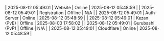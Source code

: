 | 2025-08-12 05:49:01 | Website | Online | 2025-08-12 05:48:59 |
| 2025-08-12 05:49:01 | Registration | Offline | N/A |
| 2025-08-12 05:49:01 | Auth Server | Online | 2025-08-12 05:48:59 |
| 2025-08-12 05:49:01 | Kezan (PvE) | Offline | 2025-08-03 17:58:02 |
| 2025-08-12 05:49:01 | Gurubashi (PvP) | Offline | N/A |
| 2025-08-12 05:49:01 | Cloudflare | Online | 2025-08-12 05:48:59 |
